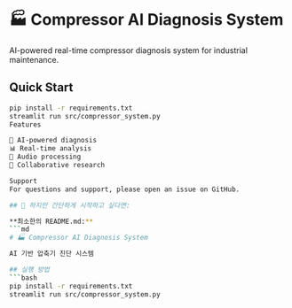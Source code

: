 # 🏭 Compressor AI Diagnosis System
AI-powered real-time compressor diagnosis system for industrial maintenance.

## Quick Start
```bash
pip install -r requirements.txt
streamlit run src/compressor_system.py
Features

🤖 AI-powered diagnosis
📊 Real-time analysis
🎵 Audio processing
👥 Collaborative research

Support
For questions and support, please open an issue on GitHub.

## 🎯 하지만 간단하게 시작하고 싶다면:

**최소한의 README.md:**
```md
# 🏭 Compressor AI Diagnosis System

AI 기반 압축기 진단 시스템

## 실행 방법
```bash
pip install -r requirements.txt
streamlit run src/compressor_system.py